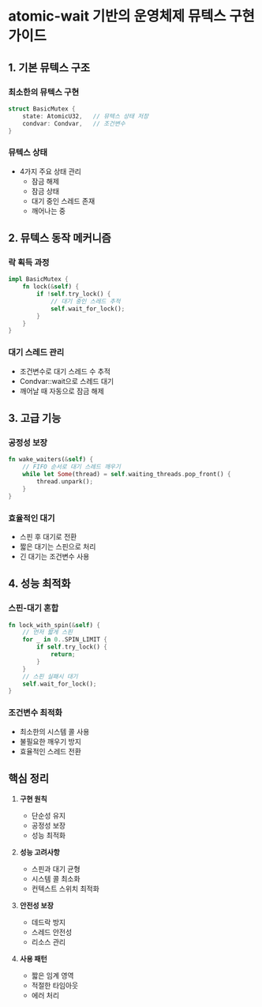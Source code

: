 # atomic-wait 기반의 운영체제 뮤텍스 구현 가이드

## 1. 기본 뮤텍스 구조

### 최소한의 뮤텍스 구현
```rust
struct BasicMutex {
    state: AtomicU32,   // 뮤텍스 상태 저장
    condvar: Condvar,   // 조건변수
}
```

### 뮤텍스 상태
- 4가지 주요 상태 관리
  - 잠금 해제
  - 잠금 상태
  - 대기 중인 스레드 존재
  - 깨어나는 중

## 2. 뮤텍스 동작 메커니즘

### 락 획득 과정
```rust
impl BasicMutex {
    fn lock(&self) {
        if !self.try_lock() {
            // 대기 중인 스레드 추적
            self.wait_for_lock();
        }
    }
}
```

### 대기 스레드 관리
- 조건변수로 대기 스레드 수 추적
- Condvar::wait으로 스레드 대기
- 깨어날 때 자동으로 잠금 해제

## 3. 고급 기능

### 공정성 보장
```rust
fn wake_waiters(&self) {
    // FIFO 순서로 대기 스레드 깨우기
    while let Some(thread) = self.waiting_threads.pop_front() {
        thread.unpark();
    }
}
```

### 효율적인 대기
- 스핀 후 대기로 전환
- 짧은 대기는 스핀으로 처리
- 긴 대기는 조건변수 사용

## 4. 성능 최적화

### 스핀-대기 혼합
```rust
fn lock_with_spin(&self) {
    // 먼저 짧게 스핀
    for _ in 0..SPIN_LIMIT {
        if self.try_lock() {
            return;
        }
    }
    // 스핀 실패시 대기
    self.wait_for_lock();
}
```

### 조건변수 최적화
- 최소한의 시스템 콜 사용
- 불필요한 깨우기 방지
- 효율적인 스레드 전환

## 핵심 정리

1. **구현 원칙**
   - 단순성 유지
   - 공정성 보장
   - 성능 최적화

2. **성능 고려사항**
   - 스핀과 대기 균형
   - 시스템 콜 최소화
   - 컨텍스트 스위치 최적화

3. **안전성 보장**
   - 데드락 방지
   - 스레드 안전성
   - 리소스 관리

4. **사용 패턴**
   - 짧은 임계 영역
   - 적절한 타임아웃
   - 에러 처리